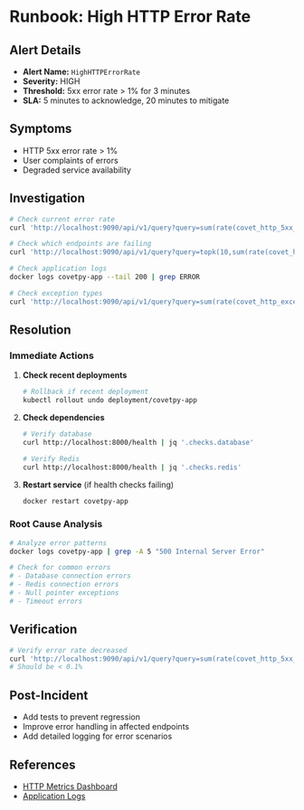 # Runbook: High HTTP Error Rate

## Alert Details
- **Alert Name:** `HighHTTPErrorRate`
- **Severity:** HIGH
- **Threshold:** 5xx error rate > 1% for 3 minutes
- **SLA:** 5 minutes to acknowledge, 20 minutes to mitigate

## Symptoms
- HTTP 5xx error rate > 1%
- User complaints of errors
- Degraded service availability

## Investigation
```bash
# Check current error rate
curl 'http://localhost:9090/api/v1/query?query=sum(rate(covet_http_5xx_responses[5m]))/sum(rate(covet_http_requests_total[5m]))*100'

# Check which endpoints are failing
curl 'http://localhost:9090/api/v1/query?query=topk(10,sum(rate(covet_http_5xx_responses[5m]))by(endpoint))'

# Check application logs
docker logs covetpy-app --tail 200 | grep ERROR

# Check exception types
curl 'http://localhost:9090/api/v1/query?query=sum(rate(covet_http_exceptions_total[5m]))by(exception_type)'
```

## Resolution

### Immediate Actions
1. **Check recent deployments**
   ```bash
   # Rollback if recent deployment
   kubectl rollout undo deployment/covetpy-app
   ```

2. **Check dependencies**
   ```bash
   # Verify database
   curl http://localhost:8000/health | jq '.checks.database'

   # Verify Redis
   curl http://localhost:8000/health | jq '.checks.redis'
   ```

3. **Restart service** (if health checks failing)
   ```bash
   docker restart covetpy-app
   ```

### Root Cause Analysis
```bash
# Analyze error patterns
docker logs covetpy-app | grep -A 5 "500 Internal Server Error"

# Check for common errors
# - Database connection errors
# - Redis connection errors
# - Null pointer exceptions
# - Timeout errors
```

## Verification
```bash
# Verify error rate decreased
curl 'http://localhost:9090/api/v1/query?query=sum(rate(covet_http_5xx_responses[5m]))/sum(rate(covet_http_requests_total[5m]))*100'
# Should be < 0.1%
```

## Post-Incident
- Add tests to prevent regression
- Improve error handling in affected endpoints
- Add detailed logging for error scenarios

## References
- [HTTP Metrics Dashboard](http://localhost:3000/d/covetpy-http)
- [Application Logs](http://localhost:3000/explore)
